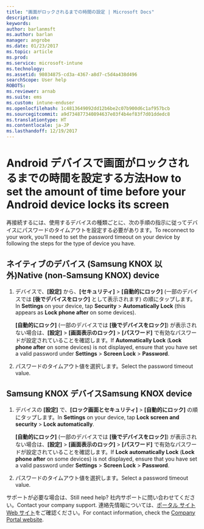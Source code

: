 ```yaml
---
title: "画面がロックされるまでの時間の設定 | Microsoft Docs"
description: 
keywords: 
author: barlanmsft
ms.author: barlan
manager: angrobe
ms.date: 01/23/2017
ms.topic: article
ms.prod: 
ms.service: microsoft-intune
ms.technology: 
ms.assetid: 98034875-cd3a-4367-a8d7-c5d4a438d496
searchScope: User help
ROBOTS: 
ms.reviewer: arnab
ms.suite: ems
ms.custom: intune-enduser
ms.openlocfilehash: 1c4813649092dd12b6be2c07b900d6c1af957bcb
ms.sourcegitcommit: a9d734877340894637e03f4b4ef83f7d01ddedc8
ms.translationtype: HT
ms.contentlocale: ja-JP
ms.lasthandoff: 12/19/2017
---
```

# <a name="how-to-set-the-amount-of-time-before-your-android-device-locks-its-screen"></a><span data-ttu-id="6d6d5-102">Android デバイスで画面がロックされるまでの時間を設定する方法</span><span class="sxs-lookup"><span data-stu-id="6d6d5-102">How to set the amount of time before your Android device locks its screen</span></span>

<span data-ttu-id="6d6d5-103">再接続するには、使用するデバイスの種類ごとに、次の手順の指示に従ってデバイスにパスワードのタイムアウトを設定する必要があります。</span><span class="sxs-lookup"><span data-stu-id="6d6d5-103">To reconnect to your work, you’ll need to set the password timeout on your device by following the steps for the type of device you have.</span></span>

## <a name="native-non-samsung-knox-device"></a><span data-ttu-id="6d6d5-104">ネイティブのデバイス (Samsung KNOX 以外)</span><span class="sxs-lookup"><span data-stu-id="6d6d5-104">Native (non-Samsung KNOX) device</span></span>

1.  <span data-ttu-id="6d6d5-105">デバイスで、**[設定]** から、**[セキュリティ]** &gt; **[自動的にロック]** (一部のデバイスでは **[後でデバイスをロック]** として表示されます) の順にタップします。</span><span class="sxs-lookup"><span data-stu-id="6d6d5-105">In **Settings** on your device, tap **Security** &gt; **Automatically Lock** (this appears as **Lock phone after** on some devices).</span></span>

    <span data-ttu-id="6d6d5-106">**[自動的にロック]** (一部のデバイスでは **[後でデバイスをロック]**) が表示されない場合は、**[設定]** &gt; **[画面表示のロック]** &gt; **[パスワード]** で有効なパスワードが設定されていることを確認します。</span><span class="sxs-lookup"><span data-stu-id="6d6d5-106">If **Automatically Lock** (**Lock phone after** on some devices) is not displayed, ensure that you have set a valid password under **Settings** &gt; **Screen Lock** &gt; **Password**.</span></span>

2.  <span data-ttu-id="6d6d5-107">パスワードのタイムアウト値を選択します。</span><span class="sxs-lookup"><span data-stu-id="6d6d5-107">Select the password timeout value.</span></span>

## <a name="samsung-knox-device"></a><span data-ttu-id="6d6d5-108">Samsung KNOX デバイス</span><span class="sxs-lookup"><span data-stu-id="6d6d5-108">Samsung KNOX device</span></span>

1.  <span data-ttu-id="6d6d5-109">デバイスの **[設定]** で、**[ロック画面とセキュリティ]** &gt; **[自動的にロック]** の順にタップします。</span><span class="sxs-lookup"><span data-stu-id="6d6d5-109">In **Settings** on your device, tap **Lock screen and security** &gt; **Lock automatically**.</span></span>

    <span data-ttu-id="6d6d5-110">**[自動的にロック]** (一部のデバイスでは **[後でデバイスをロック]**) が表示されない場合は、**[設定]** &gt; **[画面表示のロック]** &gt; **[パスワード]** で有効なパスワードが設定されていることを確認します。</span><span class="sxs-lookup"><span data-stu-id="6d6d5-110">If **Lock automatically Lock** (**Lock phone after** on some devices) is not displayed, ensure that you have set a valid password under **Settings** &gt; **Screen Lock** &gt; **Password**.</span></span>

2.  <span data-ttu-id="6d6d5-111">パスワードのタイムアウト値を選択します。</span><span class="sxs-lookup"><span data-stu-id="6d6d5-111">Select a password timeout value.</span></span>

<span data-ttu-id="6d6d5-112">サポートが必要な場合は、</span><span class="sxs-lookup"><span data-stu-id="6d6d5-112">Still need help?</span></span> <span data-ttu-id="6d6d5-113">社内サポートに問い合わせてください。</span><span class="sxs-lookup"><span data-stu-id="6d6d5-113">Contact your company support.</span></span> <span data-ttu-id="6d6d5-114">連絡先情報については、[ポータル サイト Web サイト](https://portal.manage.microsoft.com#HelpDeskDialog)をご確認ください。</span><span class="sxs-lookup"><span data-stu-id="6d6d5-114">For contact information, check the [Company Portal website](https://portal.manage.microsoft.com#HelpDeskDialog).</span></span>
